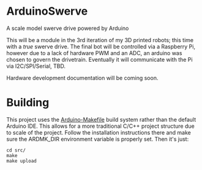 # ArduinoSwerve
A scale model swerve drive powered by Arduino

This will be a module in the 3rd iteration of my 3D printed robots; this time with a *true* swerve drive. The final bot will be controlled via a Raspberry Pi,
however due to a lack of hardware PWM and an ADC, an arduino was chosen to govern the drivetrain. Eventually it will communicate with the Pi via I2C/SPI/Serial, TBD.

Hardware development documentation will be coming soon.

# Building
This project uses the [Arduino-Makefile](https://github.com/sudar/Arduino-Makefile) build system rather than the default Arduino IDE. This allows for a more traditional C/C++ project structure due to scale of the project. Follow the installation instructions there and make sure the ARDMK_DIR environment variable is properly set. Then it's just:

```
cd src/
make
make upload
```
